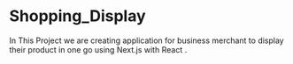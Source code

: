 # Shopping_Display
In This Project we are creating application for business merchant to display their product in one go using Next.js with React .
